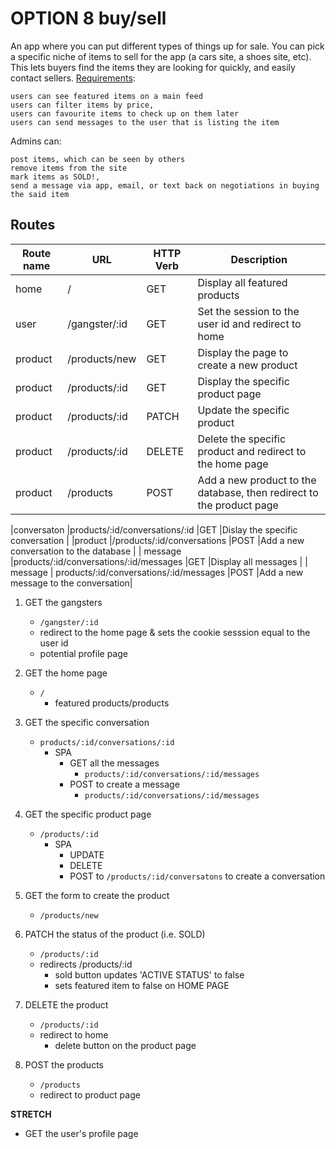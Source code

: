# OPTION 8 buy/sell

An app where you can put different types of things up for sale. You can pick a specific niche of items to sell for the app (a cars site, a shoes site, etc). This lets buyers find the items they are looking for quickly, and easily contact sellers.
[Requirements](https://github.com/briantran98/BuyAndSell/blob/master/planning/user-stories.md):

    users can see featured items on a main feed
    users can filter items by price,
    users can favourite items to check up on them later
    users can send messages to the user that is listing the item

Admins can:

    post items, which can be seen by others
    remove items from the site
    mark items as SOLD!,
    send a message via app, email, or text back on negotiations in buying the said item

## Routes

|Route name|URL |HTTP Verb   |Description   |
|---|---|---|---|
| home  |/   |GET   |Display all featured products  |
|user   |/gangster/:id   |GET   |Set the session to the user id and redirect to home   |
| product  |/products/new  |GET   |Display the page to create a new product   |
| product  | /products/:id  | GET  |Display the specific product page   |
| product  |/products/:id   |PATCH   |Update the specific product   |
| product  | /products/:id  | DELETE  |Delete the specific product and redirect to the home page  |
| product  |/products   |POST   |Add a new product to the database, then redirect to the product page   |

|conversaton |products/:id/conversations/:id   |GET |Dislay the specific conversation   |
|product |/products/:id/conversations |POST |Add a new conversation to the database |
| message  |products/:id/conversations/:id/messages |GET   |Display all messages   |
| message   | products/:id/conversations/:id/messages  |POST   |Add a new message to the conversation|

1. GET the gangsters
    - `/gangster/:id`
    - redirect to the home page & sets the cookie sesssion equal to the user id
    - potential profile page

2. GET the home page
    - `/`
        - featured products/products

3. GET the specific conversation
    - `products/:id/conversations/:id`
        - SPA
            - GET all the messages
                - `products/:id/conversations/:id/messages`
            - POST to create a message
                - `products/:id/conversations/:id/messages`

4. GET the specific product page
    - `/products/:id`
        - SPA
            - UPDATE
            - DELETE
            - POST to `/products/:id/conversatons` to create a conversation

5. GET the form to create the product
    - `/products/new`

6. PATCH the status of the product (i.e. SOLD)
    - `/products/:id`
    - redirects /products/:id
        - sold button updates 'ACTIVE STATUS' to false
        - sets featured item to false on HOME PAGE

7. DELETE the product
    - `/products/:id`
    - redirect to home
        - delete button on the product page

8. POST the products
    - `/products`
    - redirect to product page

**STRETCH**
- GET the user's profile page
